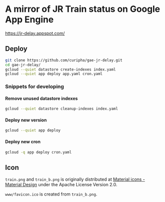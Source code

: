 A mirror of JR Train status on Google App Engine
====================

https://jr-delay.appspot.com/


Deploy
--------------------
```bash
git clone https://github.com/curipha/gae-jr-delay.git
cd gae-jr-delay/
gcloud --quiet datastore create-indexes index.yaml
gcloud --quiet app deploy app.yaml cron.yaml
```

### Snippets for developing

#### Remove unused datastore indexes
```bash
gcloud --quiet datastore cleanup-indexes index.yaml
```

#### Deploy new version
```bash
gcloud --quiet app deploy
```

#### Deploy new cron
```bash
gcloud -q app deploy cron.yaml
```

Icon
--------------------
`train.png` and `train_b.png` is originally distributed at [Material icons - Material Design](https://material.io/icons/#ic_train) under the Apache License Version 2.0.

`www/favicon.ico` is created from `train_b.png`.
